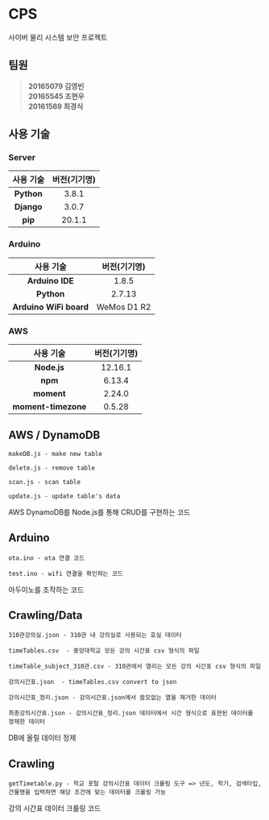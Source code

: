 # CPS
사이버 물리 시스템 보안 프로젝트

## 팀원 
> **20165079 김영빈**<br>
> **20165545 조현우**<br>
> **20161569 최경식**

## 사용 기술
### Server

| 사용 기술 | 버전(기기명) |
|:---:|:---:|
| **Python** | 3.8.1 |
| **Django** | 3.0.7 |
| **pip** | 20.1.1 |
    
### Arduino

| 사용 기술 | 버전(기기명) |
|:---:|:---:|
| **Arduino IDE** | 1.8.5 |
| **Python** | 2.7.13 |
| **Arduino WiFi board** | WeMos D1 R2 |

    
### AWS

| 사용 기술 | 버전(기기명) |
|:---:|:---:|
| **Node.js** | 12.16.1 |
| **npm** | 6.13.4 |
| **moment** | 2.24.0 |
| **moment-timezone** | 0.5.28 |

## AWS / DynamoDB
    makeDB.js - make new table

    delete.js - remove table

    scan.js - scan table

    update.js - update table's data
    
AWS DynamoDB를 Node.js를 통해 CRUD를 구현하는 코드

## Arduino
    ota.ino - ota 연결 코드

    test.ino - wifi 연결을 확인하는 코드
    
아두이노를 조작하는 코드

## Crawling/Data

    310관강의실.json - 310관 내 강의실로 사용되는 호실 데이터
  
    timeTables.csv	- 중앙대학교 모든 강의 시간표 csv 형식의 파일
  
    timeTable_subject_310관.csv - 310관에서 열리는 모든 강의 시간표 csv 형식의 파일
  
    강의시간표.json	- timeTables.csv convert to json
  
    강의시간표_정리.json - 강의시간표.json에서 쓸모없는 열을 제거한 데이터
  
    최종강의시간표.json - 강의시간표_정리.json 데이터에서 시간 형식으로 표현된 데이터를 정제한 데이터
    
DB에 올릴 데이터 정제
  
## Crawling
    getTimetable.py - 학교 포탈 강의시간표 데이터 크롤링 도구 => 년도, 학기, 검색타입, 건물명을 입력하면 해당 조건에 맞는 데이터를 크롤링 가능

강의 시간표 데이터 크롤링 코드
